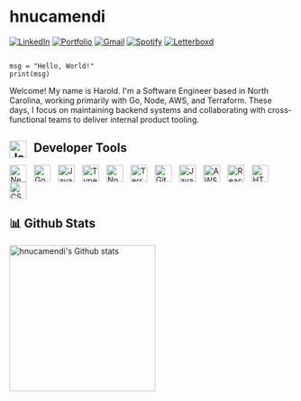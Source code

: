 # hnucamendi
[![LinkedIn](https://img.shields.io/badge/LinkedIn-blue?logo=linkedin&style=flat-square)](https://www.linkedin.com/in/hnucamendi)
[![Portfolio](https://img.shields.io/badge/Portfolio-000?style=flat-square&logo=firefox)](https://hnucamendi.com)
[![Gmail](https://img.shields.io/badge/Email-D14836?style=flat-square&logo=gmail&logoColor=white)](mailto:harold@hnucamendi.com)
[![Spotify](https://img.shields.io/badge/Spotify-1DB954?style=flat-square&logo=spotify&logoColor=white)](https://open.spotify.com/playlist/5AVzPx3wbzpg2fVRTQM4rD?si=Uhlew1C4T4O-E7oVGow3Rw)
[![Letterboxd](https://img.shields.io/badge/Letterboxd-181818?style=flat-square&logo=letterboxd&logoColor=00E054)](https://letterboxd.com/oldjimmy/)

<pre><code>
msg = "Hello, World!"
print(msg)
</code></pre>

Welcome! My name is Harold. I'm a Software Engineer based in North Carolina, working primarily with Go, Node, AWS, and Terraform. These days, I focus on maintaining backend systems and collaborating with cross-functional teams to deliver internal product tooling.

## <img align="left" alt="JavaScript" width="30px" style="padding-right:10px;" src="https://cdn.jsdelivr.net/gh/devicons/devicon/icons/go/go-original.svg" /> Developer Tools
<img align="left" alt="Neovim" width="30px" style="padding-right:10px;" src="https://cdn.jsdelivr.net/gh/devicons/devicon@latest/icons/neovim/neovim-original.svg" />
<img align="left" alt="Go" width="30px" style="padding-right:10px;" src="https://cdn.jsdelivr.net/gh/devicons/devicon/icons/go/go-original-wordmark.svg" />
<img align="left" alt="JavaScript" width="30px" style="padding-right:10px;" src="https://cdn.jsdelivr.net/gh/devicons/devicon/icons/javascript/javascript-plain.svg" />
<img align="left" alt="TypeScript" width="30px" style="padding-right:10px;" src="https://cdn.jsdelivr.net/gh/devicons/devicon/icons/typescript/typescript-plain.svg" />
<img align="left" alt="NodeJS" width="30px" style="padding-right:10px;" src="https://cdn.jsdelivr.net/gh/devicons/devicon/icons/nodejs/nodejs-original.svg" />
<img align="left" alt="Terraform" width="30px" style="padding-right:10px;" src="https://cdn.jsdelivr.net/gh/devicons/devicon/icons/terraform/terraform-original.svg" />
<img align="left" alt="Git" width="30px" style="padding-right:10px;" src="https://cdn.jsdelivr.net/gh/devicons/devicon/icons/git/git-original.svg" />
<img align="left" alt="Java" width="30px" style="padding-right:10px;" src="https://cdn.jsdelivr.net/gh/devicons/devicon/icons/java/java-original.svg"/>
<img align="left" alt="AWS" width="30px" style="padding-right:10px;" src="https://cdn.jsdelivr.net/gh/devicons/devicon/icons/amazonwebservices/amazonwebservices-plain-wordmark.svg" />
<img align="left" alt="React" width="30px" style="padding-right:10px;" src="https://cdn.jsdelivr.net/gh/devicons/devicon/icons/react/react-original.svg" />
<img align="left" alt="HTML" width="30px" style="padding-right:10px;" src="https://cdn.jsdelivr.net/gh/devicons/devicon/icons/html5/html5-plain.svg" />
<img align="left" alt="CSS" width="30px" style="padding-right:10px;" src="https://cdn.jsdelivr.net/gh/devicons/devicon/icons/css3/css3-plain.svg" />
<!-- <img align="left" alt="Python" width="30px" style="padding-right:10px;" src="https://cdn.jsdelivr.net/gh/devicons/devicon/icons/python/python-original.svg" /> -->
<!-- <img align="left" alt="C" width="30px" style="padding-right:10px;" src="https://cdn.jsdelivr.net/gh/devicons/devicon/icons/c/c-original.svg" /> -->
<!-- <img align="left" alt="C++" width="30px" style="padding-right:10px;" src="https://cdn.jsdelivr.net/gh/devicons/devicon/icons/cplusplus/cplusplus-original.svg" /> -->
<!-- <img align="left" alt="Postgres" width="30px" style="padding-right:10px;" src="https://cdn.jsdelivr.net/gh/devicons/devicon/icons/postgresql/postgresql-original.svg" /> -->
<!-- <img align="left" alt="MySQL" width="30px" style="padding-right:10px;" src="https://cdn.jsdelivr.net/gh/devicons/devicon/icons/mysql/mysql-original-wordmark.svg" /> -->
<br clear="left" />

## 📊 Github Stats

<a href="https://github.com/hnucamendi/github-readme-stats#gh-dark-mode-only"><img height=259 src="https://github-readme-stats-git-masterrstaa-rickstaa.vercel.app/api?username=hnucamendi&show_icons=true&line_height=28&hide_border=true&card_width=347&include_all_commits=true&role=owner,collaborator&show=reviews,discussions_answered&rank_icon=percentile&exclude_repo=github-readme-stats&theme=github_dark" alt="hnucamendi's Github stats" /></a>

